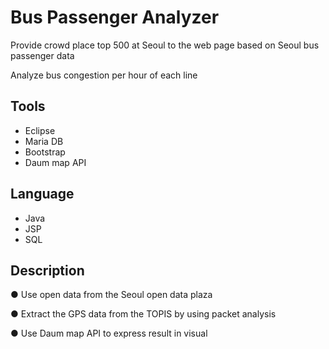 # Bus Passenger Analyzer

Provide crowd place top 500 at Seoul to the web page based on Seoul bus passenger data 

Analyze bus congestion per hour of each line

## Tools

- Eclipse
- Maria DB
- Bootstrap
- Daum map API

## Language

- Java
- JSP
- SQL


## Description

●	Use open data from the Seoul open data plaza

●	Extract the GPS data from the TOPIS by using packet analysis 

● Use Daum map API to express result in visual







